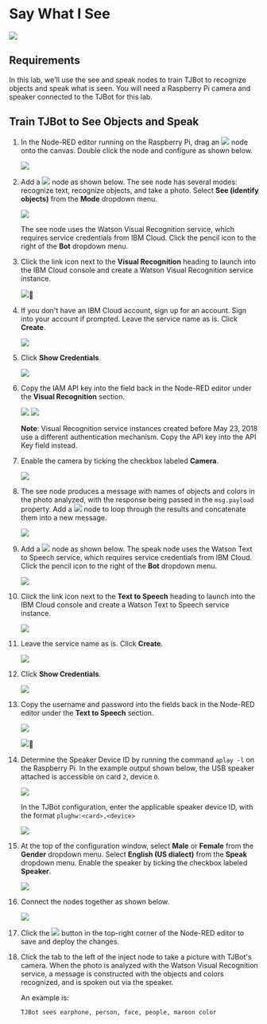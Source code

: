 # Say What I See

![](assets/tjbot.png)

## Requirements

In this lab, we'll use the see and speak nodes to train TJBot to recognize objects and speak what is seen. You will need a Raspberry Pi camera and speaker connected to the TJBot for this lab. 

## Train TJBot to See Objects and Speak

1. In the Node-RED editor running on the Raspberry Pi, drag an ![](assets/nodes/inject.png) node onto the canvas. Double click the node and configure as shown below.

    ![](assets/1.1.png)

2. Add a ![](assets/nodes/see.png) node as shown below. The see node has several modes: recognize text, recognize objects, and take a photo. Select **See (identify objects)** from the **Mode** dropdown menu.

    ![](assets/1.2.png)
    
    The see node uses the Watson Visual Recognition service, which requires service credentials from IBM Cloud. Click the pencil icon to the right of the **Bot** dropdown menu. 

3. Click the link icon next to the **Visual Recognition** heading to launch into the IBM Cloud console and create a Watson Visual Recognition service instance.

    ![](assets/1.3.png)
4. If you don't have an IBM Cloud account, sign up for an account. Sign into your account if prompted. Leave the service name as is. Click **Create**.

    ![](assets/1.4.png)

5. Click **Show Credentials**.

    ![](assets/1.5.png)	

6. Copy the IAM API key into the field back in the Node-RED editor under the **Visual Recognition** section. 

    ![](assets/1.6.png)
    ![](assets/1.7.png)
    
    **Note**: Visual Recognition service instances created before May 23, 2018 use a different authentication mechanism. Copy the API key into the API Key field instead.     
	
7. Enable the camera by ticking the checkbox labeled **Camera**. 

    ![](assets/1.8.png)

8.	The see node produces a message with names of objects and colors in the photo analyzed, with the response being passed in the `msg.payload` property. Add a ![](assets/nodes/function.png) node to loop through the results and concatenate them into a new message.

    ![](assets/1.9.png)

9.	Add a ![](assets/nodes/speak.png) node as shown below. The speak node uses the Watson Text to Speech service, which requires service credentials from IBM Cloud. Click the pencil icon to the right of the **Bot** dropdown menu. 

    ![](assets/1.10.png)

10.	Click the link icon next to the **Text to Speech** heading to launch into the IBM Cloud console and create a Watson Text to Speech service instance.

    ![](assets/1.11.png)

11.	Leave the service name as is. Click **Create**.

    ![](assets/1.12.png)

12.	Click **Show Credentials**.

    ![](assets/1.13.png)	

13.	Copy the username and password into the fields back in the Node-RED editor under the **Text to Speech** section.

    ![](assets/1.14.png)    

    ![](assets/1.15.png)
14.	Determine the Speaker Device ID by running the command `aplay -l` on the Raspberry Pi. In the example output shown below, the USB speaker attached is accessible on card `2`, device `0`.

    ![](assets/1.16.png)

    In the TJBot configuration, enter the applicable speaker device ID, with the format `plughw:<card>,<device>`

    ![](assets/1.17.png)

15. At the top of the configuration window, select **Male** or **Female** from the **Gender** dropdown menu. Select **English (US dialect)** from the **Speak** dropdown menu. Enable the speaker by ticking the checkbox labeled **Speaker**. 
 
    ![](assets/1.18.png)

16.	Connect the nodes together as shown below.

    ![](assets/1.19.png)

17.	Click the ![](assets/nodes/deploy.png) button in the top-right corner of the Node-RED editor to save and deploy the changes.

18.	Click the tab to the left of the inject node to take a picture with TJBot's camera. When the photo is analyzed with the Watson Visual Recognition service, a message is constructed with the objects and colors recognized, and is spoken out via the speaker.

    An example is:

    `TJBot sees earphone, person, face, people, maroon color`
